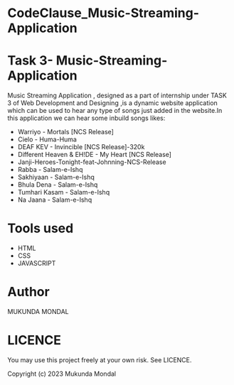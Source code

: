 # CodeClause_Music-Streaming-Application
# Task 3- Music-Streaming-Application

Music Streaming Application , designed as a part of internship under TASK 3 of Web Development and Designing ,is a dynamic website application which can be used to hear any type of songs just added in the website.In this application we can hear some inbuild songs likes:

* Warriyo - Mortals [NCS Release]
* Cielo - Huma-Huma
* DEAF KEV - Invincible [NCS Release]-320k
* Different Heaven & EH!DE - My Heart [NCS Release]
* Janji-Heroes-Tonight-feat-Johnning-NCS-Release
* Rabba - Salam-e-Ishq
* Sakhiyaan - Salam-e-Ishq
* Bhula Dena - Salam-e-Ishq
* Tumhari Kasam - Salam-e-Ishq
* Na Jaana - Salam-e-Ishq


# Tools used

* HTML
* CSS
* JAVASCRIPT


# Author

MUKUNDA MONDAL

# LICENCE

You may use this project freely at your own risk. See LICENCE.

Copyright (c) 2023 Mukunda Mondal

